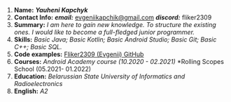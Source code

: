 1. **Name:**  ***Yauheni Kapchyk***
2. **Contact Info:**
***email:*** evgeniikapchik@gmail.com 
***discord:*** fliker2309
3. **Summary:** 
*I am here to gain new knowledge. To structure the existing ones. I would like to become a full-fledged junior programmer.*
4. **Skills:**
*Basic Java; 
Basic Kotlin;
Basic Android Studio;
Basic Git; 
Basic C++;
Basic SQL.*
5. **Code examples:** [Fliker2309 (Evgenii) GitHub](http://github.com/fliker2309)
6. **Courses:** 
*Android Academy course (10.2020 - 02.2021)*
*Rolling Scopes School (05.2021- 01.2022)
7. **Education:** *Belarussian State University of Informatics and Radioelectronics*
8. **English:** *A2*

